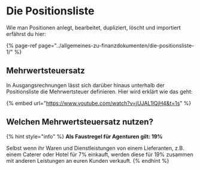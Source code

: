 # Die Positionsliste

Wie man Positionen anlegt, bearbeitet, dupliziert, löscht und importiert erfährst du hier:

{% page-ref page="../allgemeines-zu-finanzdokumenten/die-positionsliste-1/" %}

## Mehrwertsteuersatz

In Ausgangsrechnungen lässt sich darüber hinaus unterhalb der Positionsliste die Mehrwertsteuer definieren. Hier wird erklärt wie das geht:

{% embed url="https://www.youtube.com/watch?v=jUJAL1lQjH4&t=1s" %}

## Welchen Mehrwertsteuersatz nutzen?

{% hint style="info" %}
**Als Faustregel für Agenturen gilt: 19%**

Selbst wenn ihr Waren und Dienstleistungen von einem Lieferanten, z.B. einem Caterer oder Hotel für 7% einkauft, werden diese für 19% zusammen mit anderen Leistungen an euren Kunden verkauft.
{% endhint %}





